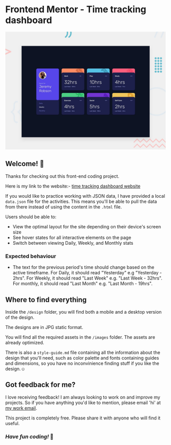 # Frontend Mentor - Time tracking dashboard

![Design preview for the Time tracking dashboard coding challenge](./design/desktop-preview.jpg)

## Welcome! 👋

Thanks for checking out this front-end coding project.

Here is my link to the website:- [time tracking dashboard website](https://time-tracking-dashboard-frontend.netlify.app/)


If you would like to practice working with JSON data, I have provided a local `data.json` file for the activities. This means you'll be able to pull the data from there instead of using the content in the `.html` file.

Users should be able to:

- View the optimal layout for the site depending on their device's screen size
- See hover states for all interactive elements on the page
- Switch between viewing Daily, Weekly, and Monthly stats

### Expected behaviour

- The text for the previous period's time should change based on the active timeframe. For Daily, it should read "Yesterday" e.g "Yesterday - 2hrs". For Weekly, it should read "Last Week" e.g. "Last Week - 32hrs". For monthly, it should read "Last Month" e.g. "Last Month - 19hrs".

## Where to find everything

Inside the `/design` folder, you will find both a mobile and a desktop version of the design.

The designs are in JPG static format.

You will find all the required assets in the `/images` folder. The assets are already optimized.

There is also a `style-guide.md` file containing all the information about the design that you'll need, such as color palette and fonts containing guides and dimensions, so you have no inconvinience finding stuff if you like the design.☺️


## Got feedback for me?

I love receiving feedback! I am always looking to work on and improve my projects. So if you have anything you'd like to mention, please email 'hi' at [my work email](saarsaach30@gmail.com).

This project is completely free. Please share it with anyone who will find it useful.

### ***Have fun coding!*** 🚀
